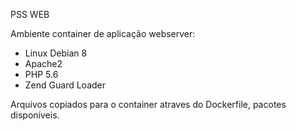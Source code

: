 
PSS WEB

Ambiente container de aplicação webserver:

- Linux Debian 8
- Apache2
- PHP 5.6
- Zend Guard Loader

Arquivos copiados para o container atraves do Dockerfile, pacotes disponíveis.
